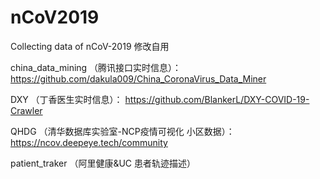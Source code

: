 # nCoV2019
Collecting data of nCoV-2019
修改自用

china_data_mining  （腾讯接口实时信息）： https://github.com/dakula009/China_CoronaVirus_Data_Miner

DXY （丁香医生实时信息）： https://github.com/BlankerL/DXY-COVID-19-Crawler

QHDG  （清华数据库实验室-NCP疫情可视化 小区数据）： https://ncov.deepeye.tech/community

patient_traker  （阿里健康&UC 患者轨迹描述）

